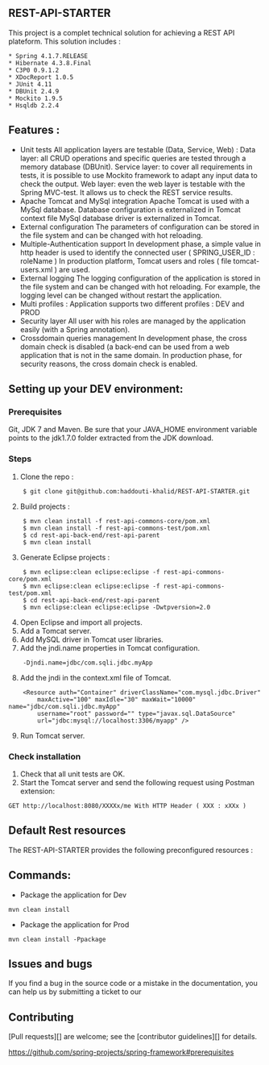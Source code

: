 ## REST-API-STARTER
This project is a complet technical solution for achieving a REST API plateform.
This solution includes :
```
* Spring 4.1.7.RELEASE
* Hibernate 4.3.8.Final
* C3P0 0.9.1.2
* XDocReport 1.0.5
* JUnit 4.11
* DBUnit 2.4.9
* Mockito 1.9.5
* Hsqldb 2.2.4
```
## Features :
* Unit tests
All application layers are testable (Data, Service, Web) :
Data layer: all CRUD operations and specific queries are tested through a memory database (DBUnit). 
Service layer: to cover all requirements in tests, it is possible to use Mockito framework to adapt any input data to check the output. 
Web layer: even the web layer is testable with the Spring MVC-test. It allows us to check the REST service results.
* Apache Tomcat and MySql integration
Apache Tomcat is used with a MySql database.
Database configuration is externalized in Tomcat context file
MySql database driver is externalized in Tomcat.
* External configuration
The  parameters of configuration can be stored in the file system and can be changed with hot reloading.
* Multiple-Authentication support
In development phase, a simple value in http header is used to identify the connected user ( SPRING_USER_ID : roleName )
In production platform, Tomcat users and roles ( file tomcat-users.xml ) are used.
* External logging
The logging configuration of the application is stored in the file system and can be changed with hot reloading. For example, the logging level can be changed without restart the application.
* Multi profiles :
Application supports two different profiles : DEV and PROD
* Security layer
All user with his roles are managed by the application easily (with a Spring annotation).
* Crossdomain queries management
In development phase, the cross domain check is disabled (a back-end can be used from a web application that is not in the same domain. In production phase, for security reasons, the cross domain check is enabled.


## Setting up your DEV environment:
### Prerequisites
Git, JDK 7 and Maven.
Be sure that your JAVA_HOME environment variable points to the jdk1.7.0 folder extracted from the JDK download.
### Steps
1. Clone the repo :
```
	$ git clone git@github.com:haddouti-khalid/REST-API-STARTER.git
```
2. Build projects :
```
	$ mvn clean install -f rest-api-commons-core/pom.xml
	$ mvn clean install -f rest-api-commons-test/pom.xml
	$ cd rest-api-back-end/rest-api-parent
	$ mvn clean install
```
3. Generate Eclipse projects :
```
	$ mvn eclipse:clean eclipse:eclipse -f rest-api-commons-core/pom.xml
	$ mvn eclipse:clean eclipse:eclipse -f rest-api-commons-test/pom.xml
	$ cd rest-api-back-end/rest-api-parent
	$ mvn eclipse:clean eclipse:eclipse -Dwtpversion=2.0
```
4. Open Eclipse and import all projects.
5. Add a Tomcat server.
6. Add MySQL driver in Tomcat user libraries.
7. Add the jndi.name properties in Tomcat configuration.
```
	-Djndi.name=jdbc/com.sqli.jdbc.myApp
```
8. Add the jndi in the context.xml file of Tomcat.
```
	<Resource auth="Container" driverClassName="com.mysql.jdbc.Driver"
		maxActive="100" maxIdle="30" maxWait="10000" name="jdbc/com.sqli.jdbc.myApp"
		username="root" password="" type="javax.sql.DataSource"
		url="jdbc:mysql://localhost:3306/myapp" />
```
9. Run Tomcat server.

### Check installation
1. Check that all unit tests are OK.
2. Start the Tomcat server and send the following request using Postman extension:
```
GET http://localhost:8080/XXXXx/me With HTTP Header ( XXX : xXXx )
```

## Default Rest resources
The REST-API-STARTER provides the following preconfigured resources  :

## Commands:
* Package the application for Dev
```
mvn clean install
```
* Package the application for Prod
```
mvn clean install -Ppackage
```

## Issues and bugs
If you find a bug in the source code or a mistake in the documentation, you can help us by submitting a ticket to our <GitHub issues>

## Contributing
[Pull requests][] are welcome; see the [contributor guidelines][] for details.


https://github.com/spring-projects/spring-framework#prerequisites
 








 

